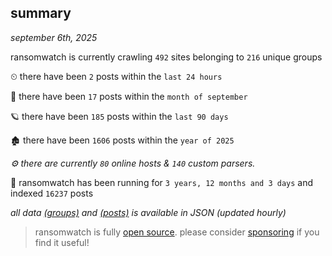
## summary
_september 6th, 2025_

ransomwatch is currently crawling `492` sites belonging to `216` unique groups

⏲ there have been `2` posts within the `last 24 hours`

🦈 there have been `17` posts within the `month of september`

🪐 there have been `185` posts within the `last 90 days`

🏚 there have been `1606` posts within the `year of 2025`

_⚙️ there are currently `80` online hosts & `140` custom parsers._

🦕 ransomwatch has been running for `3 years, 12 months and 3 days` and indexed `16237` posts

_all data  [(groups)](http://ransomwhat.telemetry.ltd/groups) and [(posts)](http://ransomwhat.telemetry.ltd/posts) is available in JSON (updated hourly)_

> ransomwatch is fully [open source](https://github.com/joshhighet/ransomwatch#ransomwatch--). please consider [sponsoring](https://github.com/sponsors/joshhighet) if you find it useful!
